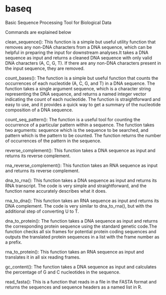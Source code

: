 # baseq
Basic Sequence Processing Tool for Biological Data

Commands are explained below

clean_sequence(): This function is a simple but useful utility function that removes any non-DNA characters from a DNA sequence, which can be helpful in preparing the input for downstream analyses.It takes a DNA sequence as input and returns a cleaned DNA sequence with only valid DNA characters (A, C, G, T). If there are any non-DNA characters present in the input sequence, they are removed.

count_bases(): The function is a simple but useful function that counts the occurrences of each nucleotide (A, C, G, and T) in a DNA sequence. The function takes a single argument sequence, which is a character string representing the DNA sequence, and returns a named integer vector indicating the count of each nucleotide.
The function is straightforward and easy to use, and it provides a quick way to get a summary of the nucleotide composition of a DNA sequence.

count_seq_pattern(): The function is a useful tool for counting the occurrence of a particular pattern within a sequence. The function takes two arguments: sequence which is the sequence to be searched, and pattern which is the pattern to be counted. The function returns the number of occurrences of the pattern in the sequence.

reverse_complement(): This function takes a DNA sequence as input and returns its reverse complement.

rna_reverse_complement(): This function takes an RNA sequence as input and returns its reverse complement.

dna_to_rna(): This function takes a DNA sequence as input and returns its RNA transcript. The code is very simple and straightforward, and the function name accurately describes what it does.

rna_to_dna(): This function takes an RNA sequence as input and returns its DNA complement. The code is very similar to dna_to_rna(), but with the additional step of converting U to T.

dna_to_protein(): The function takes a DNA sequence as input and returns the corresponding protein sequence using the standard genetic code.The function checks all six frames for potential protein coding sequences and outputs the translated protein sequences in a list with the frame number as a prefix.

rna_to_protein(): This function takes an RNA sequence as input and translates it in all six reading frames. 

gc_content(): The function takes a DNA sequence as input and calculates the percentage of G and C nucleotides in the sequence.

read_fasta(): This is a function that reads in a file in the FASTA format and returns the sequences and sequence headers as a named list in R. 
